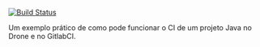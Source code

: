 [![Build Status](http://drone.vertigo.com.br/api/badges/rbottino/drone-demo-with-java/status.svg)](http://drone.vertigo.com.br/rbottino/drone-demo-with-java)

Um exemplo prático de como pode funcionar o CI de um projeto Java no Drone e no GitlabCI.
 
 
